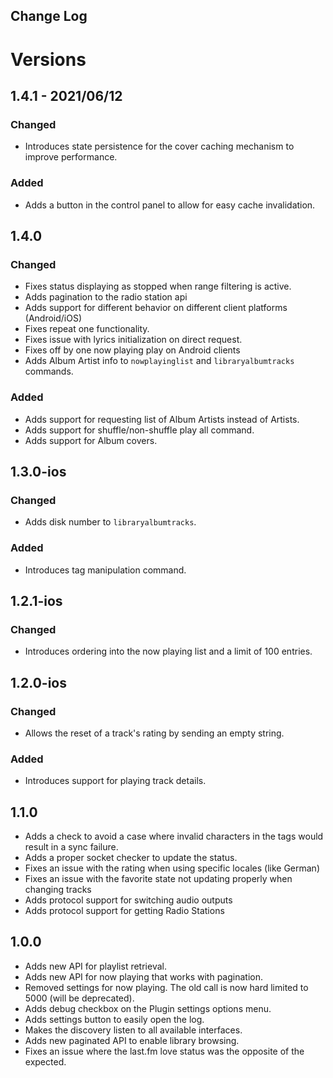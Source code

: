 Change Log
---------
# Versions

## 1.4.1 - 2021/06/12
### Changed
- Introduces state persistence for the cover caching mechanism to improve performance.

### Added
- Adds a button in the control panel to allow for easy cache invalidation.

## 1.4.0
### Changed
- Fixes status displaying as stopped when range filtering is active.
- Adds pagination to the radio station api
- Adds support for different behavior on different client platforms (Android/iOS)
- Fixes repeat one functionality.
- Fixes issue with lyrics initialization on direct request.
- Fixes off by one now playing play on Android clients
- Adds Album Artist info to `nowplayinglist` and `libraryalbumtracks` commands.

### Added
- Adds support for requesting list of Album Artists instead of Artists.
- Adds support for shuffle/non-shuffle play all command. 
- Adds support for Album covers.

## 1.3.0-ios
### Changed
- Adds disk number to `libraryalbumtracks`.

### Added
- Introduces tag manipulation command.

## 1.2.1-ios
### Changed
- Introduces ordering into the now playing list and a limit of 100 entries.

## 1.2.0-ios
### Changed
- Allows the reset of a track's rating by sending an empty string.

### Added
- Introduces support for playing track details.

## 1.1.0
- Adds a check to avoid a case where invalid characters in the tags would result in a sync failure.
- Adds a proper socket checker to update the status.
- Fixes an issue with the rating when using specific locales (like German)
- Fixes an issue with the favorite state not updating properly when changing tracks
- Adds protocol support for switching audio outputs
- Adds protocol support for getting Radio Stations

## 1.0.0
- Adds new API for playlist retrieval.
- Adds new API for now playing that works with pagination.
- Removed settings for now playing. The old call is now hard limited to 5000 (will be deprecated).
- Adds debug checkbox on the Plugin settings options menu.
- Adds settings button to easily open the log.
- Makes the discovery listen to all available interfaces.
- Adds new paginated API to enable library browsing.
- Fixes an issue where the last.fm love status was the opposite of the expected.
